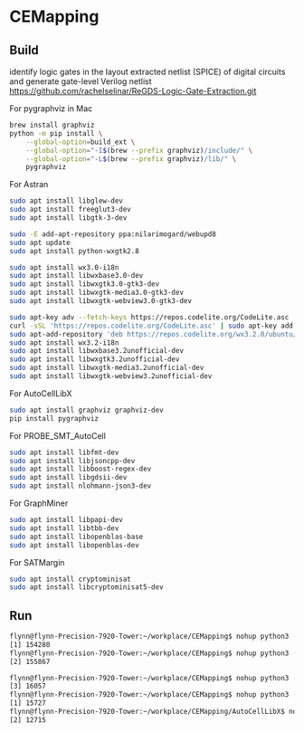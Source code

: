 # CEMapping

## Build

 identify logic gates in the layout extracted netlist (SPICE) of digital circuits and generate gate-level Verilog netlist
https://github.com/rachelselinar/ReGDS-Logic-Gate-Extraction.git

For pygraphviz in Mac

```bash
brew install graphviz
python -m pip install \
    --global-option=build_ext \
    --global-option="-I$(brew --prefix graphviz)/include/" \
    --global-option="-L$(brew --prefix graphviz)/lib/" \
    pygraphviz
```

For Astran

```bash
sudo apt install libglew-dev
sudo apt install freeglut3-dev
sudo apt install libgtk-3-dev

sudo -E add-apt-repository ppa:nilarimogard/webupd8
sudo apt update
sudo apt install python-wxgtk2.8

sudo apt install wx3.0-i18n
sudo apt install libwxbase3.0-dev
sudo apt install libwxgtk3.0-gtk3-dev
sudo apt install libwxgtk-media3.0-gtk3-dev
sudo apt install libwxgtk-webview3.0-gtk3-dev

sudo apt-key adv --fetch-keys https://repos.codelite.org/CodeLite.asc
curl -sSL 'https://repos.codelite.org/CodeLite.asc' | sudo apt-key add -
sudo apt-add-repository 'deb https://repos.codelite.org/wx3.2.0/ubuntu/ jammy universe'
sudo apt install wx3.2-i18n
sudo apt install libwxbase3.2unofficial-dev
sudo apt install libwxgtk3.2unofficial-dev 
sudo apt install libwxgtk-media3.2unofficial-dev
sudo apt install libwxgtk-webview3.2unofficial-dev
```

For AutoCellLibX

```bash
sudo apt install graphviz graphviz-dev
pip install pygraphviz
```

For PROBE_SMT_AutoCell

```bash
sudo apt install libfmt-dev 
sudo apt install libjsoncpp-dev
sudo apt install libboost-regex-dev
sudo apt install libgdsii-dev
sudo apt install nlohmann-json3-dev 
```

For GraphMiner

```bash
sudo apt install libpapi-dev
sudo apt install libtbb-dev
sudo apt install libopenblas-base
sudo apt install libopenblas-dev
```

For SATMargin

```bash
sudo apt install cryptominisat
sudo apt install libcryptominisat5-dev
```

## Run

```bash
flynn@flynn-Precision-7920-Tower:~/workplace/CEMapping$ nohup python3 -u src/main.py > cemapping.log 2>&1 &
[1] 154280
flynn@flynn-Precision-7920-Tower:~/workplace/CEMapping$ nohup python3 -u AutoCellLibX/main.py > AutoCellLibX.log 2>&1 &
[2] 155867

flynn@flynn-Precision-7920-Tower:~/workplace/CEMapping$ nohup python3 -u src/main.py > cemapping_K3.log 2>&1 &
[3] 16057
flynn@flynn-Precision-7920-Tower:~/workplace/CEMapping$ nohup python3 -u main.py > ../cemapping_K4.log 2>&1 &
[1] 15727
flynn@flynn-Precision-7920-Tower:~/workplace/CEMapping/AutoCellLibX$ nohup python3 -u main.py > ../AutoCellLibX.log 2>&1 &
[2] 12715
```
